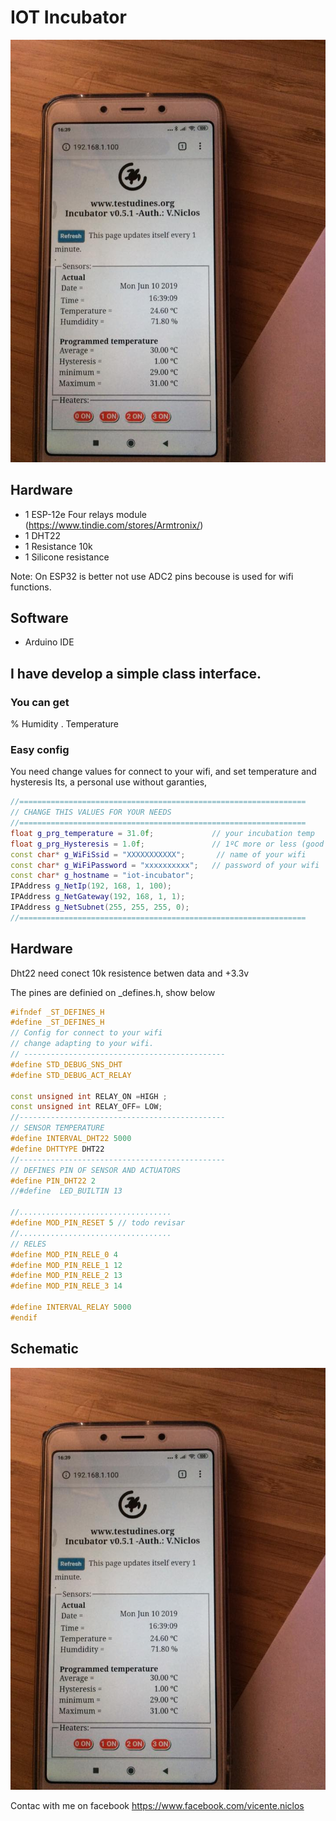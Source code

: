 # IOT Incubator


![alt text](https://github.com/vniclos/iot-incubator/blob/master/img/smartphone.jpg "Incubator IOT" )

## Hardware

- 1 ESP-12e Four relays module  (https://www.tindie.com/stores/Armtronix/)
- 1 DHT22
- 1 Resistance 10k
- 1 Silicone resistance

Note:
On ESP32 is better not use ADC2 pins becouse is used
for wifi functions.

## Software
- Arduino IDE

## I have develop a simple class interface.

### You can get 
% Humidity .
Temperature


### Easy config ###
You need change values for connect to your wifi, and set temperature and hysteresis
Its, a personal use without garanties, 

```cpp
//================================================================
// CHANGE THIS VALUES FOR YOUR NEEDS
//================================================================
float g_prg_temperature = 31.0f;             // your incubation temp
float g_prg_Hysteresis = 1.0f;               // 1ºC more or less (good live for relays),
const char* g_WiFiSsid = "XXXXXXXXXXX";       // name of your wifi
const char* g_WiFiPassword = "xxxxxxxxxx";   // password of your wifi
const char* g_hostname = "iot-incubator";
IPAddress g_NetIp(192, 168, 1, 100);
IPAddress g_NetGateway(192, 168, 1, 1);
IPAddress g_NetSubnet(255, 255, 255, 0);
//================================================================
```

## Hardware 

Dht22 need   conect 10k resistence betwen data and +3.3v
  
  The pines are definied on _defines.h, show below
  
  ```cpp
  #ifndef _ST_DEFINES_H
#define _ST_DEFINES_H
// Config for connect to your wifi
// change adapting to your wifi.
// ---------------------------------------------
#define STD_DEBUG_SNS_DHT
#define STD_DEBUG_ACT_RELAY

const unsigned int RELAY_ON =HIGH ;
const unsigned int RELAY_OFF= LOW;
//----------------------------------------------
// SENSOR TEMPERATURE
#define INTERVAL_DHT22 5000
#define DHTTYPE DHT22
//----------------------------------------------
// DEFINES PIN OF SENSOR AND ACTUATORS
#define PIN_DHT22 2
//#define  LED_BUILTIN 13

//..................................
#define MOD_PIN_RESET 5 // todo revisar
//..................................
// RELES 
#define MOD_PIN_RELE_0 4 
#define MOD_PIN_RELE_1 12 
#define MOD_PIN_RELE_2 13
#define MOD_PIN_RELE_3 14

#define INTERVAL_RELAY 5000
#endif
```

## Schematic
![alt text](https://github.com/vniclos/iot-incubator/blob/master/img/smartphone.jpg "Incubator IOT" )

Contac with me on facebook 
https://www.facebook.com/vicente.niclos
